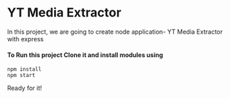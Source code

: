 # YT Media Extractor
In this project, we are going to create node application- YT Media Extractor with express

#### To Run this project Clone it and install modules using
```
npm install
npm start
```
Ready for it!